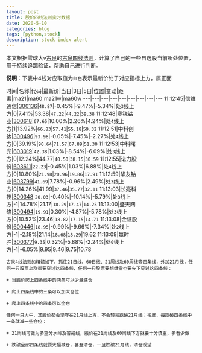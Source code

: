 ```yaml
---
layout: post
title: 股价四线法则实时数据
date: 2020-5-10
categories: blog
tags: [python,stock]
description: stock index alert
---
```



本文根据雪球大v[古泉](https://xueqiu.com/u/7148646888)的[古泉四线法则](https://xueqiu.com/7148646888/130498192)，计算了自己的一些自选股当前所处位置，用于持续追踪验证，帮助自己进行判断。

**说明**：下表中4线对应取值为`红色`表示最新价处于对应指标上方，属正面

时间|名称|代码|最新价|当日|3日|5日|位置|变动|距离|ma21|ma60|ma21w|ma60w
---|---|---|---|---|---|---|---|---
11:12:45|信维通信|[300136](https://xueqiu.com/S/SZ300136)|`48.87`|-0.45%|-9.47%|-5.34%|处`3`线上方|0|7.41%|53.38|`47.22`|`44.22`|`39.38`
11:12:48|寒锐钴业|[300618](https://xueqiu.com/S/SZ300618)|`67.65`|10.00%|2.26%|4.24%|处`4`线上方|1|13.92%|`66.83`|`57.41`|`55.18`|`59.32`
11:12:51|中科创达|[300496](https://xueqiu.com/S/SZ300496)|`93.98`|-0.05%|-7.45%|-2.27%|处`4`线上方|0|39.19%|`90.64`|`71.57`|`67.89`|`51.30`
11:12:53|中科曙光|[603019](https://xueqiu.com/S/SH603019)|`42.38`|1.03%|-8.54%|-6.09%|处`3`线上方|0|12.24%|44.77|`40.50`|`38.15`|`30.59`
11:12:55|诺力股份|[603611](https://xueqiu.com/S/SH603611)|`22.23`|-0.45%|1.03%|6.88%|处`4`线上方|0|10.80%|`21.98`|`20.96`|`19.86`|`17.91`
11:12:59|华友钴业|[603799](https://xueqiu.com/S/SH603799)|`41.69`|7.78%|-0.96%|2.49%|处`3`线上方|0|14.26%|41.99|`37.46`|`35.77`|`32.11`
11:13:03|长亮科技|[300348](https://xueqiu.com/S/SZ300348)|`20.03`|-0.40%|-10.14%|-5.79%|处`3`线上方|-1|14.78%|21.17|`18.29`|`17.47`|`14.25`
11:13:00|盛天网络|[300494](https://xueqiu.com/S/SZ300494)|`19.91`|0.30%|-4.87%|-5.78%|处`3`线上方|0|10.52%|23.46|`18.82`|`17.15`|`14.71`
11:13:08|金证股份|[600446](https://xueqiu.com/S/SH600446)|`18.95`|-0.99%|-9.66%|-7.34%|处`2`线上方|-1|-2.18%|21.14|`18.68`|`18.29`|19.62
11:13:09|赢时胜|[300377](https://xueqiu.com/S/SZ300377)|`9.35`|0.32%|-5.88%|-2.24%|处`0`线上方|-1|-6.05%|9.95|9.46|9.75|10.78

```
古泉4线法则的精髓如下。抓住21日线、60日线、21周线及60周线等四条线，外加21月线，任何一只股票上涨都要穿过这四条线，任何一只股票要想爆雷也要先下穿过这四条线：

+ 当股价爬上四条线中的两条可以少量建仓

+ 爬上四条线中的三条可以加大仓位

+ 爬上四条线中的四条可以全仓

任何一只大牛，其股价都会坚守在21月线上方，不会轻易跌破21月线；相反，每跌破四条线中一条就减一些仓位：

+ 21周线可做为多空分水岭及警戒线，股价在21周线及60周线下方就要十分慎重，多看少做

+ 跌破全部四条线就要大幅减仓，甚至清仓，一旦跌破21月线，清仓观望
```